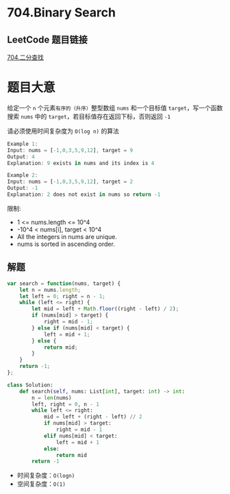 # 704.Binary Search

## LeetCode 题目链接

[704.二分查找](https://leetcode.cn/problems/binary-search/)

# 题目大意

给定一个 `n` 个元素`有序的（升序）`整型数组 `nums` 和一个目标值 `target`，写一个函数搜索 `nums` 中的 `target`，若目标值存在返回下标，否则返回 `-1`

请必须使用时间复杂度为 `O(log n)` 的算法

```js
Example 1:
Input: nums = [-1,0,3,5,9,12], target = 9
Output: 4
Explanation: 9 exists in nums and its index is 4

Example 2:
Input: nums = [-1,0,3,5,9,12], target = 2
Output: -1
Explanation: 2 does not exist in nums so return -1
```

限制:
- 1 <= nums.length <= 10^4
- -10^4 < nums[i], target < 10^4
- All the integers in nums are unique.
- nums is sorted in ascending order.

## 解题

```js
var search = function(nums, target) {
    let n = nums.length;
    let left = 0; right = n - 1;
    while (left <= right) {
        let mid = left + Math.floor((right - left) / 2);
        if (nums[mid] > target) {
            right = mid - 1;
        } else if (nums[mid] < target) {
            left = mid + 1;
        } else {
            return mid;
        }
    }
    return -1;
};
```
```python
class Solution:
    def search(self, nums: List[int], target: int) -> int:
        n = len(nums)
        left, right = 0, n - 1
        while left <= right:
            mid = left + (right - left) // 2
            if nums[mid] > target:
                right = mid - 1
            elif nums[mid] < target:
                left = mid + 1
            else:
                return mid
        return -1
```

- 时间复杂度：`O(logn)`
- 空间复杂度：`O(1)`